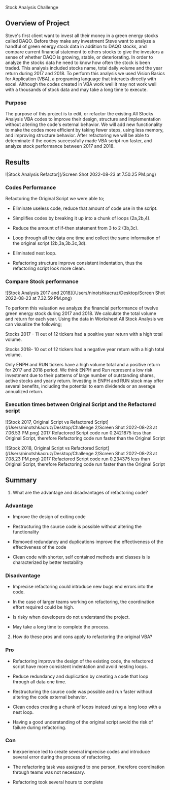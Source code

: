  Stock Analysis Challenge

## Overview of Project 

Steve's first client want to invest all their money in a green energy stocks called DAQO. Before they make any investment Steve want to analyze a handful of green energy stock data in addition to DAQO stocks, and  compare current financial statement to others stocks to give the investors a sense of whether DAQO is growing, stable, or deteriorating. In order to analyze the stocks data he need to know how often the stock is been traded.  This analysis included stocks name, total daily volume and the year return during 2017 and 2018. To perform this analysis we used Vision Basics for Application (VBA), a programing language that interacts directly with excel. Although the codes created in VBA work well it may not work well with a thousands of stock data and may take a long time to execute.

### Purpose

The purpose of this project is to edit, or refactor the existing All Stocks Analysis VBA codes to improve their design, structure and implementation without altering the code's external behavior. We will add new functionality to make the codes more efficient by taking fewer steps, using less memory, and improving structure behavior. After refactoring we will be able to determinate if the codes successfully made VBA script run faster, and analyze stock performance between 2017 and 2018.


## Results

![Stock Analysis Refactor](/Screen Shot 2022-08-23 at 7.50.25 PM.png)

### Codes Performance

Refactoring the Original Script we were able to;

- Eliminate useless code, reduce that amount of code use in the script.

- Simplifies codes by breaking it up into a chunk of loops (2a,2b,4).

- Reduce the amount of if-then statement from 3 to 2 (3b,3c).

- Loop through all the data one time and collect the same information of the original script (2b,3a,3b.3c,3d).

- Eliminated nest loop. 

- Refactoring structure improve consistent indentation, thus the refactoring script look more clean.


### Compare Stock performance 

![Stock Analysis 2017 and 2018](/Users/ninotshkacruz/Desktop/Screen Shot 2022-08-23 at 7.32.59 PM.png)

To perform this valuation we analyze the financial performance of twelve green energy stock during 2017 and 2018. We calculate the total volume and return for each year. Using the data in Worksheet All Stock Analysis we can visualize the following;

Stocks 2017 -  11 out of 12 tickers had a positive year return with a high total volume.

Stocks 2018- 10 out of 12 tickers had a negative year return with a high total volume.

Only ENPH and RUN tickers have a high volume total and a positive return for 2017 and 2018 period. We think ENPH and Run represent a low risk investment due to their patterns of large number of outstanding shares,  active stocks and yearly return. Investing in ENPH and RUN stock may offer several benefits, including the potential to earn dividends or an average annualized return.


### Execution times between Original Script and the Refactored script

![Stock 2017, Original Script vs Refactored Script](/Users/ninotshkacruz/Desktop/Challenge 2/Screen Shot 2022-08-23 at 7.06.53 PM.png)
2017 Refactored Script code run 0.2421875 less than Original Script, therefore Refactoring code run faster than the Original Script


![Stock 2018, Original Script vs Refactored Script](/Users/ninotshkacruz/Desktop/Challenge 2/Screen Shot 2022-08-23 at 7.08.23 PM.png)
2017 Refactored Script code run 0.234375 less than Original Script, therefore Refactoring code run faster than the Original Script


## Summary

1. What are the advantage and disadvantages of refactoring code?

### Advantage 

- Improve the design of exiting code

- Restructuring the source code is possible without altering the functionality

- Removed redundancy and duplications improve the effectiveness of the effectiveness of the code

- Clean code with shorter, self contained methods and classes is is characterized by better testability

### Disadvantage  

- Imprecise refactoring could introduce new bugs end errors into the code.

- In the case of larger teams working on refactoring, the coordination effort required could be high.

- Is risky when developers do not understand the project.

- May take a long time to complete the process.


2. How do these pros and cons apply to refactoring the original VBA?

### Pro 

- Refactoring improve the design of the existing code, the refactored script have more consistent indentation and avoid nesting loops. 

- Reduce redundancy and duplication by creating a code that loop through all data one time.

- Restructuring the source code was possible and run faster without altering the code external behavior.

- Clean codes creating a chunk of loops instead using a long loop with a nest loop.

- Having a good understanding of the original script avoid the risk of failure during refactoring.

### Con

- Inexperience led to create several imprecise codes and introduce several error during the process of refactoring.

- The refactoring task was assigned to one person, therefore coordination through teams was not necessary.

- Refactoring took several hours to complete





